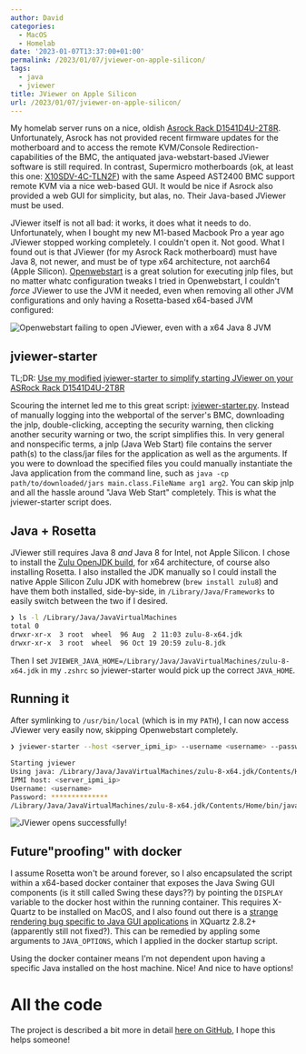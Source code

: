 ```yaml
---
author: David
categories:
  - MacOS
  - Homelab
date: '2023-01-07T13:37:00+01:00'
permalink: /2023/01/07/jviewer-on-apple-silicon/
tags:
  - java
  - jviewer
title: JViewer on Apple Silicon
url: /2023/01/07/jviewer-on-apple-silicon/
---
```


My homelab server runs on a nice, oldish [Asrock Rack D1541D4U-2T8R](https://www.asrockrack.com/general/productdetail.asp?Model=D1541D4U-2T8R). Unfortunately, Asrock has not provided recent firmware updates for the motherboard and to access the remote KVM/Console Redirection-capabilities of the BMC, the antiquated java-webstart-based JViewer software is still required. In contrast, Supermicro motherboards (ok, at least this one: [X10SDV-4C-TLN2F](https://www.supermicro.com/en/products/motherboard/x10sdv-4c-tln2f)) with the same Aspeed AST2400 BMC support remote KVM via a nice web-based GUI. It would be nice if Asrock also provided a web GUI for simplicity, but alas, no. Their Java-based JViewer must be used.

<!--more-->

JViewer itself is not all bad: it works, it does what it needs to do. Unfortunately, when I bought my new M1-based Macbook Pro a year ago JViewer stopped working completely. I couldn't open it. Not good. What I found out is that JViewer (for my Asrock Rack motherboard) must have Java 8, not newer, and must be of type x64 architecture, not aarch64 (Apple Silicon). [Openwebstart](https://openwebstart.com/) is a great solution for executing jnlp files, but no matter whatc configuration tweaks I tried in Openwebstart, I couldn't _force_ JViewer to use the JVM it needed, even when removing all other JVM configurations and only having a Rosetta-based x64-based JVM configured:

![Openwebstart failing to open JViewer, even with a x64 Java 8 JVM](/images/2023/01/jviewer-fail.png)


## jviewer-starter

TL;DR: [Use my modified jviewer-starter to simplify starting JViewer on your ASRock Rack D1541D4U-2T8R](https://github.com/dfuchslin/jviewer-starter)

Scouring the internet led me to this great script: [jviewer-starter.py](https://github.com/arbu/jviewer-starter/blob/master/jviewer-starter.py). Instead of manually logging into the webportal of the server's BMC, downloading the jnlp, double-clicking, accepting the security warning, then clicking another security warning or two, the script simplifies this. In very general and nonspecific terms, a jnlp (Java Web Start) file contains the server path(s) to the class/jar files for the application as well as the arguments. If you were to download the specified files you could manually instantiate the Java application from the command line, such as `java -cp path/to/downloaded/jars main.class.FileName arg1 arg2`. You can skip jnlp and all the hassle around "Java Web Start" completely. This is what the jviewer-starter script does.

## Java + Rosetta

JViewer still requires Java 8 _and_ Java 8 for Intel, not Apple Silicon. I chose to install the [Zulu OpenJDK build](https://www.azul.com/downloads/?version=java-8-lts&os=macos&package=jdk), for x64 architecture, of course also installing Rosetta. I also installed the JDK manually so I could install the native Apple Silicon Zulu JDK with homebrew (`brew install zulu8`) and have them both installed, side-by-side, in `/Library/Java/Frameworks` to easily switch between the two if I desired.
```bash
❯ ls -l /Library/Java/JavaVirtualMachines
total 0
drwxr-xr-x  3 root  wheel  96 Aug  2 11:03 zulu-8-x64.jdk
drwxr-xr-x  3 root  wheel  96 Oct 19 20:59 zulu-8.jdk
```

Then I set `JVIEWER_JAVA_HOME=/Library/Java/JavaVirtualMachines/zulu-8-x64.jdk` in my `.zshrc` so jviewer-starter would pick up the correct `JAVA_HOME`.

## Running it

After symlinking to `/usr/bin/local` (which is in my `PATH`), I can now access JViewer very easily now, skipping Openwebstart completely.
```bash
❯ jviewer-starter --host <server_ipmi_ip> --username <username> --password <password>

Starting jviewer
Using java: /Library/Java/JavaVirtualMachines/zulu-8-x64.jdk/Contents/Home/bin/java
IPMI host: <server_ipmi_ip>
Username: <username>
Password: **************
/Library/Java/JavaVirtualMachines/zulu-8-x64.jdk/Contents/Home/bin/java -Djava.library.path=/Users/david/Library/Application Support/jviewer-starter -cp /Users/david/Library/Application Support/jviewer-starter/* com.ami.kvm.jviewer.JViewer -apptype JViewer -hostname ******* -kvmtoken ******** -kvmsecure 0 -kvmport 7578 -vmsecure 0 -cdstate 1 -fdstate 1 -hdstate 1 -cdport 5120 -fdport 5122 -hdport 5123 -cdnum 0 -fdnum 0 -hdnum 0 -extendedpriv 259 -localization EN -keyboardlayout AD -singleportenabled 0 -webcookie ********** -oemfeatures 11
```

![JViewer opens successfully!](/images/2023/01/jviewer-success.png)

## Future"proofing" with docker

I assume Rosetta won't be around forever, so I also encapsulated the script within a x64-based docker container that exposes the Java Swing GUI components (is it still called Swing these days??) by pointing the `DISPLAY` variable to the docker host within the running container. This requires X-Quartz to be installed on MacOS, and I also found out there is a [strange rendering bug specific to Java GUI applications](https://github.com/XQuartz/XQuartz/issues/31) in XQuartz 2.8.2+ (apparently still not fixed?). This can be remedied by appling some arguments to `JAVA_OPTIONS`, which I applied in the docker startup script.

Using the docker container means I'm not dependent upon having a specific Java installed on the host machine. Nice! And nice to have options!


# All the code

The project is described a bit more in detail [here on GitHub](https://github.com/dfuchslin/jviewer-starter), I hope this helps someone!
